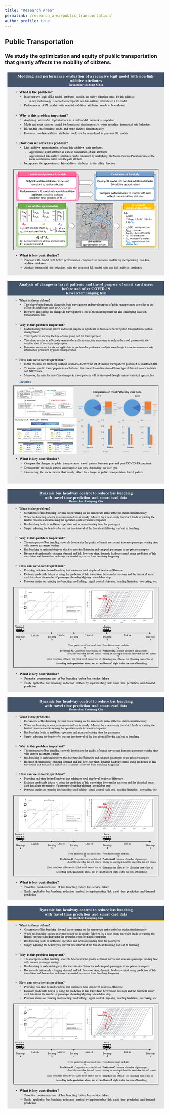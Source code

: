 ```yaml
---
title: "Research Area"
permalink: /research_area/public_transportation/
author_profile: true
---
```


## Public Transportation
### We study the optimization and equity of public transportation that greatly affects the mobility of citizens. 

<div style="text-align:left"><img src="/assets/images/research/문세동/slide1.png" style="margin: 8px 8px 8px 8px;"/></div>

<div style="text-align:left"><img src="/assets/images/research/김은정/슬라이드1.PNG" style="margin: 8px 8px 8px 8px;"/></div>

<div style="text-align:left"><img src="/assets/images/research/김태형/slide1.PNG" style="margin: 8px 8px 8px 8px;"/></div>

<div style="text-align:left"><img src="/assets/images/research/kth/slide1.PNG" style="margin: 8px 8px 8px 8px;"/></div>

<div style="text-align:left"><img src="/assets/images/research/kth/slide1.png" style="margin: 8px 8px 8px 8px;"/></div>